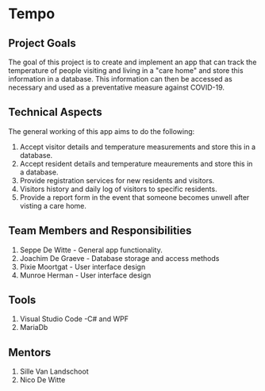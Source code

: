 # Tempo

## Project Goals

The goal of this project is to create and implement an app that can track the temperature of people visiting and living in a "care home" and store this information in a database. This information can then be accessed as necessary and used as a preventative measure against COVID-19.

## Technical Aspects

The general working of this app aims to do the following:

1. Accept visitor details and temperature measurements and store this in a database.
2. Accept resident details and temperature meaurements and store this in a database.
3. Provide registration services for new residents and visitors.
4. Visitors history and daily log of visitors to specific residents.
5. Provide a report form in the event that someone becomes unwell after visting a care home.

## Team Members and Responsibilities

1. Seppe De Witte - General app functionality.
2. Joachim De Graeve - Database storage and access methods
3. Pixie Moortgat - User interface design
4. Munroe Herman - User interface design

## Tools

1. Visual Studio Code -C# and WPF
2. MariaDb

## Mentors

1. Sille Van Landschoot
2. Nico De Witte